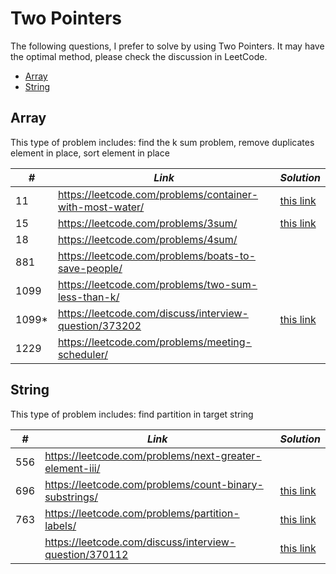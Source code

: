 # Two Pointers 

The following questions, I prefer to solve by using Two Pointers. It may have the optimal method, please check the discussion in LeetCode.

* [Array](##Array)
* [String](##String)

## Array

This type of problem includes: find the k sum problem, remove duplicates element in place, sort element in place

| *#* | *Link* | *Solution* |
| ---- | --------------------------------- | --------------------------------- |
| 11 | https://leetcode.com/problems/container-with-most-water/ | [this link](../practice/solution/0011_container_with_most_water.cpp) |
| 15 | https://leetcode.com/problems/3sum/ | [this link](../practice/solution/0015_3sum.cpp) |
| 18 | https://leetcode.com/problems/4sum/ | |
| 881 | https://leetcode.com/problems/boats-to-save-people/ | |
| 1099 | https://leetcode.com/problems/two-sum-less-than-k/ | |
| 1099* | https://leetcode.com/discuss/interview-question/373202 | [this link](../practice/amazon/optimal_utilization.py) |
| 1229 | https://leetcode.com/problems/meeting-scheduler/ | |

## String

This type of problem includes: find partition in target string

| *#* | *Link* | *Solution* |
| ---- | --------------------------------- | --------------------------------- |
| 556 | https://leetcode.com/problems/next-greater-element-iii/ | |
| 696 | https://leetcode.com/problems/count-binary-substrings/ | [this link](../practice/solution/0696_count_binary_substrings.cpp) |
| 763 | https://leetcode.com/problems/partition-labels/ | [this link](../practice/solution/0763_partition_labels.py) |
| | https://leetcode.com/discuss/interview-question/370112 | [this link](../practice/amazon/substrings_of_size_k_with_k_distinct_chars.py) |